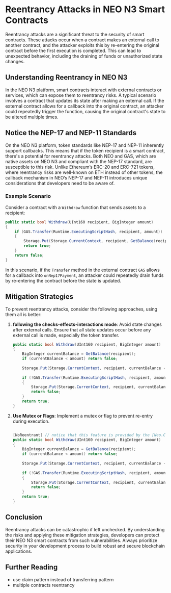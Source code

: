 # Reentrancy Attacks in NEO N3 Smart Contracts

Reentrancy attacks are a significant threat to the security of smart contracts. These attacks occur when a contract makes an external call to another contract, and the attacker exploits this by re-entering the original contract before the first execution is completed. This can lead to unexpected behavior, including the draining of funds or unauthorized state changes.

## Understanding Reentrancy in NEO N3

In the NEO N3 platform, smart contracts interact with external contracts or services, which can expose them to reentrancy risks. A typical scenario involves a contract that updates its state after making an external call. If the external contract allows for a callback into the original contract, an attacker could repeatedly trigger the function, causing the original contract's state to be altered multiple times.

## Notice the NEP-17 and NEP-11 Standards

On the NEO N3 platform, token standards like NEP-17 and NEP-11 inherently support callbacks. This means that if the token recipient is a smart contract, there's a potential for reentrancy attacks. Both NEO and GAS, which are native assets on NEO N3 and compliant with the NEP-17 standard, are susceptible to this risk. Unlike Ethereum’s ERC-20 and ERC-721 tokens, where reentrancy risks are well-known on ETH instead of other tokens, the callback mechanism in NEO’s NEP-17 and NEP-11 introduces unique considerations that developers need to be aware of.

### Example Scenario

Consider a contract with a `Withdraw` function that sends assets to a recipient:

```csharp
public static bool Withdraw(UInt160 recipient, BigInteger amount)
{
    if (GAS.Transfer(Runtime.ExecutingScriptHash, recipient, amount))
    {
        Storage.Put(Storage.CurrentContext, recipient, GetBalance(recipient) - amount);
        return true;
    }
    return false;
}
```

In this scenario, if the `Transfer` method in the external contract `GAS` allows for a callback into `onNep17Payment`, an attacker could repeatedly drain funds by re-entering the contract before the state is updated.

## Mitigation Strategies

To prevent reentrancy attacks, consider the following approaches, using them all is better:

1. **following the checks-effects-interactions mode**:
   Avoid state changes after external calls. Ensure that all state updates occur before any external call is made, especially the token transfer.

   ```csharp
   public static bool Withdraw(UInt160 recipient, BigInteger amount)
   {
       BigInteger currentBalance = GetBalance(recipient);
       if (currentBalance < amount) return false;
       
       Storage.Put(Storage.CurrentContext, recipient, currentBalance - amount);
       
       if (!GAS.Transfer(Runtime.ExecutingScriptHash, recipient, amount))
       {
           Storage.Put(Storage.CurrentContext, recipient, currentBalance);
           return false;
       }
       return true;
   }
   ```

2. **Use Mutex or Flags**:
   Implement a mutex or flag to prevent re-entry during execution.

   ```csharp
   
   [NoReentrant] // notice that this feature is provided by the [Neo.Compiler.CSharp](https://github.com/neo-project/neo-devpack-dotnet/blob/08d0e6ae73ed4a1b4ec8d7d5b4adee5f4bedfdb8/src/Neo.SmartContract.Framework/Attributes/NoReentrantAttribute.cs)
   public static bool Withdraw(UInt160 recipient, BigInteger amount)
   {
       BigInteger currentBalance = GetBalance(recipient);
       if (currentBalance < amount) return false;
       
       Storage.Put(Storage.CurrentContext, recipient, currentBalance - amount);
       
       if (!GAS.Transfer(Runtime.ExecutingScriptHash, recipient, amount))
       {
           Storage.Put(Storage.CurrentContext, recipient, currentBalance);
           return false;
       }
       return true;
   }
   ```

## Conclusion

Reentrancy attacks can be catastrophic if left unchecked. By understanding the risks and applying these mitigation strategies, developers can protect their NEO N3 smart contracts from such vulnerabilities. Always prioritize security in your development process to build robust and secure blockchain applications.

## Further Reading

* use claim pattern instead of transferring pattern
* multiple contracts reentrancy
